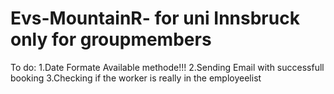 # Evs-MountainR- for uni Innsbruck only for groupmembers 


To do: 1.Date Formate Available methode!!!
       2.Sending Email with successfull booking
       3.Checking if the worker is really in the employeelist
